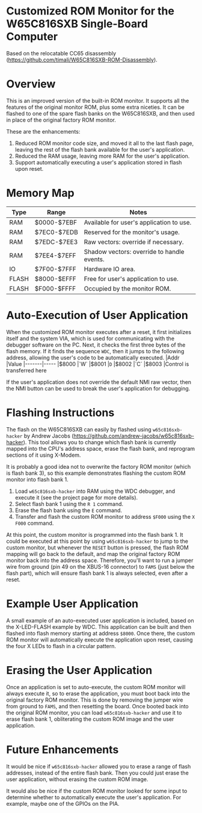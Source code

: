 # Customized ROM Monitor for the W65C816SXB Single-Board Computer
Based on the relocatable CC65 disassembly (https://github.com/timali/W65C816SXB-ROM-Disassembly).

# Overview
This is an improved version of the built-in ROM monitor. It supports all the features of the original monitor ROM, plus some extra niceties. It can be flashed to one of the spare flash banks on the W65C816SXB, and then used in place of the original factory ROM monitor.

These are the enhancements:

 1. Reduced ROM monitor code size, and moved it all to the last flash page, leaving the rest of the flash bank available for the user's application.
 2. Reduced the RAM usage, leaving more RAM for the user's application.
 3. Support automatically executing a user's application stored in flash upon reset.

# Memory Map
|Type   |Range      |Notes
|-------|-----------|---------------------------------------------
|RAM	|\$0000-\$7EBF|Available for user's application to use.
|RAM	|\$7EC0-\$7EDB|Reserved for the monitor's usage.
|RAM	|\$7EDC-\$7EE3|Raw vectors: override if necessary.
|RAM	|\$7EE4-\$7EFF|Shadow vectors: override to handle events.
|IO 	|\$7F00-\$7FFF|Hardware IO area.
|FLASH	|\$8000-\$EFFF|Free for user's application to use.
|FLASH	|\$F000-\$FFFF|Occupied by the monitor ROM.

# Auto-Execution of User Application
When the customized ROM monitor executes after a reset, it first initializes itself and the system VIA, which is used for communicating with the debugger software on the PC. Next, it checks the first three bytes of the flash memory. If it finds the sequence `WDC`, then it jumps to the following address, allowing the user's code to be automatically executed.
|Addr	|Value
|-------|-----
|$8000	|`W`
|$8001	|`D`
|$8002	|`C`
|$8003	|Control is transferred here

If the user's application does not override the default NMI raw vector, then the NMI button can be used to break the user's application for debugging.

# Flashing Instructions
The flash on the W65C816SXB can easily by flashed using `w65c816sxb-hacker` by Andrew Jacobs (https://github.com/andrew-jacobs/w65c816sxb-hacker). This tool allows you to change which flash bank is currently mapped into the CPU's address space, erase the flash bank, and reprogram sections of it using X-Modem.

It is probably a good idea not to overwrite the factory ROM monitor (which is flash bank 3), so this example demonstrates flashing the custom ROM monitor into flash bank 1.

 1. Load `w65c816sxb-hacker` into RAM using the WDC debugger, and execute it (see the project page for more details).
 2. Select flash bank 1 using the `R 1` command.
 3. Erase the flash bank using the `E` command.
 4. Transfer and flash the custom ROM monitor to address `$F000` using the `X F000` command.

At this point, the custom monitor is programmed into the flash bank 1. It could be executed at this point by using `w65c816sxb-hacker` to jump to the custom monitor, but whenever the `RESET` button is pressed, the flash ROM mapping will go back to the default, and map the original factory ROM monitor back into the address space. Therefore, you'll want to run a jumper wire from ground (pin 49 on the XBUS-16 connector) to `FAMS` (just below the flash part), which will ensure flash bank 1 is always selected, even after a reset.

# Example User Application
A small example of an auto-executed user application is included, based on the X-LED-FLASH example by WDC. This application can be built and then flashed into flash memory starting at address `$8000`. Once there, the custom ROM monitor will automatically execute the application upon reset, causing the four X LEDs to flash in a circular pattern.

# Erasing the User Application
Once an application is set to auto-execute, the custom ROM monitor will always execute it, so to erase the application, you must boot back into the original factory ROM monitor. This is done by removing the jumper wire from ground to `FAMS`, and then resetting the board. Once booted back into the original ROM monitor, you can load `w65c816sxb-hacker` and use it to erase flash bank 1, obliterating the custom ROM image and the user application.

# Future Enhancements
It would be nice if `w65c816sxb-hacker` allowed you to erase a range of flash addresses, instead of the entire flash bank. Then you could just erase the user application, without erasing the custom ROM image. 

It would also be nice if the custom ROM monitor looked for some input to determine whether to automatically execute the user's application. For example, maybe one of the GPIOs on the PIA.